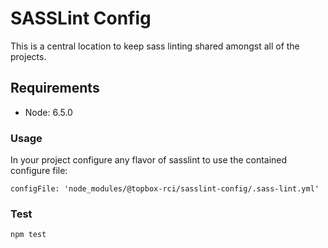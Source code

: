 # SASSLint Config

This is a central location to keep sass linting shared amongst all of the projects.

## Requirements

* Node: 6.5.0

### Usage
In your project configure any flavor of sasslint to use the contained configure file:

```
configFile: 'node_modules/@topbox-rci/sasslint-config/.sass-lint.yml'
```

### Test

    npm test
